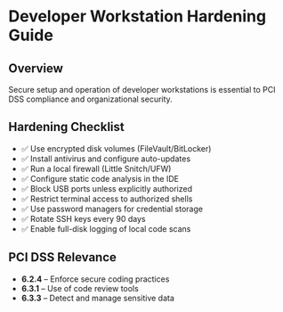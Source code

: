 # Developer Workstation Hardening Guide

## Overview
Secure setup and operation of developer workstations is essential to PCI DSS compliance and organizational security.

## Hardening Checklist

- ✅ Use encrypted disk volumes (FileVault/BitLocker)
- ✅ Install antivirus and configure auto-updates
- ✅ Run a local firewall (Little Snitch/UFW)
- ✅ Configure static code analysis in the IDE
- ✅ Block USB ports unless explicitly authorized
- ✅ Restrict terminal access to authorized shells
- ✅ Use password managers for credential storage
- ✅ Rotate SSH keys every 90 days
- ✅ Enable full-disk logging of local code scans

## PCI DSS Relevance
- **6.2.4** – Enforce secure coding practices
- **6.3.1** – Use of code review tools
- **6.3.3** – Detect and manage sensitive data